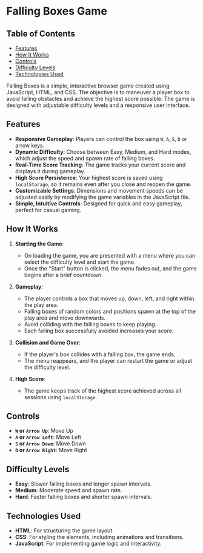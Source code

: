# Falling Boxes Game

## Table of Contents

- [Features](#features)
- [How It Works](#how-it-works)
- [Controls](#controls)
- [Difficulty Levels](#difficulty-levels)
- [Technologies Used](#technologies-used)

Falling Boxes is a simple, interactive browser game created using JavaScript, HTML, and CSS. The objective is to maneuver a player box to avoid falling obstacles and achieve the highest score possible. The game is designed with adjustable difficulty levels and a responsive user interface.

## Features

- **Responsive Gameplay**: Players can control the box using `W`, `A`, `S`, `D` or arrow keys.
- **Dynamic Difficulty**: Choose between Easy, Medium, and Hard modes, which adjust the speed and spawn rate of falling boxes.
- **Real-Time Score Tracking**: The game tracks your current score and displays it during gameplay.
- **High Score Persistence**: Your highest score is saved using `localStorage`, so it remains even after you close and reopen the game.
- **Customizable Settings**: Dimensions and movement speeds can be adjusted easily by modifying the game variables in the JavaScript file.
- **Simple, Intuitive Controls**: Designed for quick and easy gameplay, perfect for casual gaming.

## How It Works

1. **Starting the Game**:

   - On loading the game, you are presented with a menu where you can select the difficulty level and start the game.
   - Once the "Start" button is clicked, the menu fades out, and the game begins after a brief countdown.

2. **Gameplay**:

   - The player controls a box that moves up, down, left, and right within the play area.
   - Falling boxes of random colors and positions spawn at the top of the play area and move downwards.
   - Avoid colliding with the falling boxes to keep playing.
   - Each falling box successfully avoided increases your score.

3. **Collision and Game Over**:

   - If the player's box collides with a falling box, the game ends.
   - The menu reappears, and the player can restart the game or adjust the difficulty level.

4. **High Score**:
   - The game keeps track of the highest score achieved across all sessions using `localStorage`.

## Controls

- **`W` or `Arrow Up`**: Move Up
- **`A` or `Arrow Left`**: Move Left
- **`S` or `Arrow Down`**: Move Down
- **`D` or `Arrow Right`**: Move Right

## Difficulty Levels

- **Easy**: Slower falling boxes and longer spawn intervals.
- **Medium**: Moderate speed and spawn rate.
- **Hard**: Faster falling boxes and shorter spawn intervals.

## Technologies Used

- **HTML**: For structuring the game layout.
- **CSS**: For styling the elements, including animations and transitions.
- **JavaScript**: For implementing game logic and interactivity.
